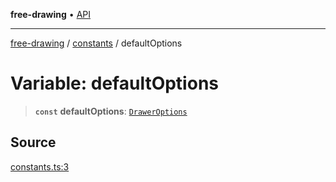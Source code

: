 **free-drawing** • [API](../../README.md)

***

[free-drawing](../../README.md) / [constants](../README.md) / defaultOptions

# Variable: defaultOptions

> **`const`** **defaultOptions**: [`DrawerOptions`](../../@types/drawer/type-aliases/DrawerOptions.md)

## Source

[constants.ts:3](https://github.com/fabienwnklr/free-drawing/blob/master/src/constants.ts#L3)
